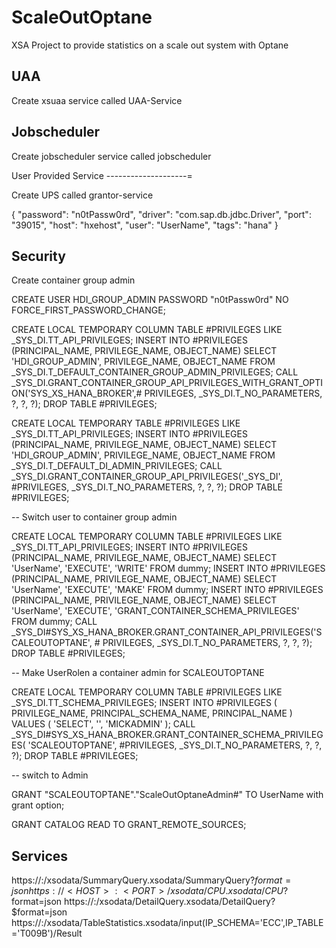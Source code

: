 # ScaleOutOptane


XSA Project to provide statistics on a scale out system with Optane


UAA
------

Create xsuaa service called UAA-Service

Jobscheduler
------------

Create jobscheduler service called jobscheduler

User Provided Service
--------------------=

Create UPS called grantor-service

{
	"password": "n0tPassw0rd",
	"driver": "com.sap.db.jdbc.Driver",
	"port": "39015",
	"host": "hxehost",
	"user": "UserName",
	"tags": "hana"
}

Security
---------

Create container group admin

CREATE USER HDI_GROUP_ADMIN PASSWORD "n0tPassw0rd" NO FORCE_FIRST_PASSWORD_CHANGE;

CREATE LOCAL TEMPORARY COLUMN TABLE #PRIVILEGES LIKE _SYS_DI.TT_API_PRIVILEGES;
INSERT INTO #PRIVILEGES (PRINCIPAL_NAME, PRIVILEGE_NAME, OBJECT_NAME) SELECT 'HDI_GROUP_ADMIN', PRIVILEGE_NAME, OBJECT_NAME FROM _SYS_DI.T_DEFAULT_CONTAINER_GROUP_ADMIN_PRIVILEGES;
CALL _SYS_DI.GRANT_CONTAINER_GROUP_API_PRIVILEGES_WITH_GRANT_OPTION('SYS_XS_HANA_BROKER',# PRIVILEGES, _SYS_DI.T_NO_PARAMETERS, ?, ?, ?);
DROP TABLE #PRIVILEGES;

CREATE LOCAL TEMPORARY TABLE #PRIVILEGES LIKE _SYS_DI.TT_API_PRIVILEGES;
INSERT INTO #PRIVILEGES (PRINCIPAL_NAME, PRIVILEGE_NAME, OBJECT_NAME) SELECT 'HDI_GROUP_ADMIN', PRIVILEGE_NAME, OBJECT_NAME FROM _SYS_DI.T_DEFAULT_DI_ADMIN_PRIVILEGES;
CALL _SYS_DI.GRANT_CONTAINER_GROUP_API_PRIVILEGES('_SYS_DI', #PRIVILEGES, _SYS_DI.T_NO_PARAMETERS, ?, ?, ?);
DROP TABLE #PRIVILEGES;

--	Switch user to container group admin

CREATE LOCAL TEMPORARY COLUMN TABLE #PRIVILEGES LIKE _SYS_DI.TT_API_PRIVILEGES;
INSERT INTO #PRIVILEGES (PRINCIPAL_NAME, PRIVILEGE_NAME, OBJECT_NAME) SELECT 'UserName', 'EXECUTE', 'WRITE' FROM dummy;
INSERT INTO #PRIVILEGES (PRINCIPAL_NAME, PRIVILEGE_NAME, OBJECT_NAME) SELECT 'UserName', 'EXECUTE', 'MAKE' FROM dummy;
INSERT INTO #PRIVILEGES (PRINCIPAL_NAME, PRIVILEGE_NAME, OBJECT_NAME) SELECT 'UserName', 'EXECUTE', 'GRANT_CONTAINER_SCHEMA_PRIVILEGES' FROM dummy;
CALL _SYS_DI#SYS_XS_HANA_BROKER.GRANT_CONTAINER_API_PRIVILEGES('SCALEOUTOPTANE', # PRIVILEGES, _SYS_DI.T_NO_PARAMETERS, ?, ?, ?);
DROP TABLE #PRIVILEGES;

-- Make UserRolen a container admin for SCALEOUTOPTANE

CREATE LOCAL TEMPORARY COLUMN TABLE #PRIVILEGES LIKE _SYS_DI.TT_SCHEMA_PRIVILEGES; 
INSERT INTO #PRIVILEGES ( PRIVILEGE_NAME, PRINCIPAL_SCHEMA_NAME, PRINCIPAL_NAME ) VALUES ( 'SELECT', '', 'MICKADMIN' ); 
CALL _SYS_DI#SYS_XS_HANA_BROKER.GRANT_CONTAINER_SCHEMA_PRIVILEGES( 'SCALEOUTOPTANE', #PRIVILEGES, _SYS_DI.T_NO_PARAMETERS, ?, ?, ?); 
DROP TABLE #PRIVILEGES; 

-- switch to Admin

GRANT "SCALEOUTOPTANE"."ScaleOutOptaneAdmin#" TO UserName with grant option;

GRANT CATALOG READ TO GRANT_REMOTE_SOURCES;

Services 
--------

https://<HOST>:<PORT>/xsodata/SummaryQuery.xsodata/SummaryQuery?$format=json
https://<HOST>:<PORT>/xsodata/CPU.xsodata/CPU?$format=json
https://<HOST>:<PORT>/xsodata/DetailQuery.xsodata/DetailQuery?$format=json
https://<HOST>:<PORT>/xsodata/TableStatistics.xsodata/input(IP_SCHEMA='ECC',IP_TABLE='T009B')/Result



